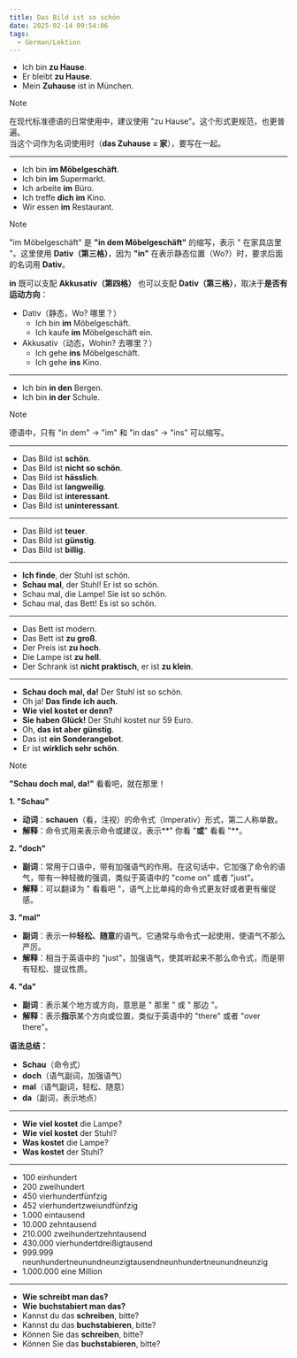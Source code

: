 ```yaml
---
title: Das Bild ist so schön
date: 2025-02-14 09:54:06
tags:
  - German/Lektion
---
```

- Ich bin **zu Hause**.
- Er bleibt **zu Hause**.
- Mein **Zuhause** ist in München.

> [!NOTE]
>
> 在现代标准德语的日常使用中，建议使用 "zu Hause"。这个形式更规范，也更普遍。  
> 当这个词作为名词使用时（**das Zuhause = 家**），要写在一起。

---
- Ich bin **im Möbelgeschäft**.
- Ich bin **im** Supermarkt.
- Ich arbeite **im** Büro.
- Ich treffe **dich** **im** Kino.
- Wir essen **im** Restaurant.

> [!NOTE]
>
> "im Möbelgeschäft" 是 **"in dem Möbelgeschäft"** 的缩写，表示 " 在家具店里 "。这里使用 **Dativ（第三格）**，因为 **"in"** 在表示静态位置（Wo?）时，要求后面的名词用 **Dativ**。
>
> **in** 既可以支配 **Akkusativ（第四格）** 也可以支配 **Dativ（第三格）**，取决于**是否有运动方向**：
>   - Dativ（静态，Wo? 哪里？）
> 	  - Ich bin **im** Möbelgeschäft.
> 	  - Ich kaufe **im** Möbelgeschäft ein.
>   - Akkusativ（动态，Wohin? 去哪里？）
> 	  - Ich gehe **ins** Möbelgeschäft.
> 	  - Ich gehe **ins** Kino.

---
- Ich bin **in den** Bergen.
- Ich bin **in der** Schule.

> [!NOTE]
>
> 德语中，只有 "in dem" → "im" 和 "in das" → "ins" 可以缩写。

---
- Das Bild ist **schön**.
- Das Bild ist **nicht so schön**.
- Das Bild ist **hässlich**.
- Das Bild ist **langweilig**.
- Das Bild ist **interessant**.
- Das Bild ist **uninteressant**.
---
- Das Bild ist **teuer**.
- Das Bild ist **günstig**.
- Das Bild ist **billig**.
---
- **Ich finde**, der Stuhl ist schön.
- **Schau mal**, der Stuhl! Er ist so schön.
- Schau mal, die Lampe! Sie ist so schön.
- Schau mal, das Bett! Es ist so schön.
---
- Das Bett ist modern.
- Das Bett ist **zu groß**.
- Der Preis ist **zu hoch**.
- Die Lampe ist **zu hell**.
- Der Schrank ist **nicht praktisch**, er ist **zu klein**.
---
- **Schau doch mal, da!** Der Stuhl ist so schön.
- Oh ja! **Das finde ich auch.**
- **Wie viel kostet er denn?**
- **Sie haben Glück!** Der Stuhl kostet nur 59 Euro.
- Oh, **das ist aber günstig**.
- Das ist **ein Sonderangebot**.
- Er ist **wirklich sehr schön**.

> [!NOTE]
>
> **"Schau doch mal, da!"** 看看吧，就在那里！
>
> **1. "Schau"**
>
> - **动词**：**schauen**（看，注视）的命令式（Imperativ）形式，第二人称单数。
> - **解释**：命令式用来表示命令或建议，表示**" 你看 "**或**" 看看 "**。
>
> **2. "doch"**
>
> - **副词**：常用于口语中，带有加强语气的作用。在这句话中，它加强了命令的语气，带有一种轻微的强调，类似于英语中的 "come on" 或者 "just"。
> - **解释**：可以翻译为 " 看看吧 "，语气上比单纯的命令式更友好或者更有催促感。
>
> **3. "mal"**
>
> - **副词**：表示一种**轻松、随意**的语气。它通常与命令式一起使用，使语气不那么严厉。
> - **解释**：相当于英语中的 "just"，加强语气，使其听起来不那么命令式，而是带有轻松、提议性质。
>
> **4. "da"**
>
> - **副词**：表示某个地方或方向，意思是 " 那里 " 或 " 那边 "。
> - **解释**：表示**指示**某个方向或位置，类似于英语中的 "there" 或者 "over there"。
>
> **语法总结：**
>
> - **Schau**（命令式）
> - **doch**（语气副词，加强语气）
> - **mal**（语气副词，轻松、随意）
> - **da**（副词，表示地点）

---
- **Wie viel kostet** die Lampe?
- **Wie viel kostet** der Stuhl?
- **Was kostet** die Lampe?
- **Was kostet** der Stuhl?
---
- 100 einhundert
- 200 zweihundert
- 450 vierhundertfünfzig
- 452 vierhundertzweiundfünfzig
- 1.000 eintausend
- 10.000 zehntausend
- 210.000 zweihundertzehntausend
- 430.000 vierhundertdreißigtausend
- 999.999 neunhundertneunundneunzigtausendneunhundertneunundneunzig
- 1.000.000 eine Million
---
- **Wie schreibt man das?**
- **Wie buchstabiert man das?**
- Kannst du das **schreiben**, bitte?
- Kannst du das **buchstabieren**, bitte?
- Können Sie das **schreiben**, bitte?
- Können Sie das **buchstabieren**, bitte?

